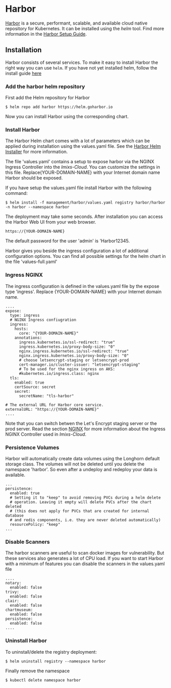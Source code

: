 # Harbor

[Harbor](https://goharbor.io/) is a secure, performant, scalable, and available cloud native repository for Kubernetes. It can be installed using the *helm* tool. Find more information in the [Harbor Setup Guide](../../doc/REGISTRY.md).

## Installation

Harbor consists of several services. To make it easy to install Harbor the right way you can use `helm`. If you have not yet installed helm, follow the install guide [here](../tools/helm/README.md)

### Add the harbor helm repository

First add the Helm repository for Harbor

	$ helm repo add harbor https://helm.goharbor.io

Now you can install Harbor using the corresponding chart. 


### Install Harbor 

The Harbor Helm chart comes with a lot of parameters which can be applied during installation using the values.yaml file. See the [Harbor Helm Installer](https://github.com/goharbor/harbor-helm) for more information.

The file 'values.yaml' contains a setup to expose harbor via the NGINX Ingress Controller into the *Imixs-Cloud*. You can customize the settings in this file. Replace{YOUR-DOMAIN-NAME} with your Internet domain name Harbor should be exposed.

If you have setup the values.yaml file install Harbor with the following command:

	$ helm install -f management/harbor/values.yaml registry harbor/harbor -n harbor --namespace harbor

The deployment may take some seconds. After installation you can access the Harbor Web UI from your web browser. 

	https://{YOUR-DOMAIN-NAME}

The default password for the user 'admin' is 'Harbor12345. 

Harbor gives you beside the ingress configuration a lot of additional configuration options. You can find all possible settings for the helm chart in the file 'values-full.yaml'


### Ingress NGINX

The ingress configuration is defined in the values.yaml file by the expose type 'ingress'. Replace {YOUR-DOMAIN-NAME} with your Internet domain name. 

	....
	expose:
	  type: ingress
	  # NGINX Ingress confiugration
	  ingress:
	    hosts:
	      core: "{YOUR-DOMAIN-NAME}"
	    annotations:
	      ingress.kubernetes.io/ssl-redirect: "true"
	      ingress.kubernetes.io/proxy-body-size: "0"
	      nginx.ingress.kubernetes.io/ssl-redirect: "true"
	      nginx.ingress.kubernetes.io/proxy-body-size: "0"
	      # choose letsencrypt-staging or letsencrypt-prod
	      cert-manager.io/cluster-issuer: "letsencrypt-staging"
	      # To be used for the nginx ingress on AKS:
	      #kubernetes.io/ingress.class: nginx
	  tls:
	    enabled: true
	    certSource: secret
	    secret: 
	      secretName: "tls-harbor"
	
	# The external URL for Harbor core service.
	externalURL: "https://{YOUR-DOMAIN-NAME}"
	....

Note that you can switch betwen the Let's Encrypt staging server or the prod server. 
Read the section [NGINX](../nginx/README.md) for more information about the Ingress NGINX Controller used in *Imixs-Cloud*.
	
	
	
### Persistence Volumes

Harbor will automatically create data volumes using the Longhorn default storage class. The volumes will not be deleted until you delete the namespace 'harbor'. So even after a undeploy and redeploy your data is available.

	...
	persistence:
	  enabled: true
	  # Setting it to "keep" to avoid removing PVCs during a helm delete
	  # operation. Leaving it empty will delete PVCs after the chart deleted
	  # (this does not apply for PVCs that are created for internal database
	  # and redis components, i.e. they are never deleted automatically)
	  resourcePolicy: "keep"
	...  

### Disable Scanners

The harbor scanners are useful to scan docker images for vulnerability. But these services also generates a lot of CPU load. If you want to start Harbor with a minimum of features you can disable the scanners in the values.yaml file

	....
	notary:
	  enabled: false
	trivy:
	  enabled: false
	clair:
	  enabled: false
	chartmuseum:
	  enabled: false
	persistence:
	  enabled: false
	....


### Uninstall Harbor	

To uninstall/delete the registry deployment:

	$ helm uninstall registry --namespace harbor	
	
Finally remove the namespace

	$ kubectl delete namespace harbor	